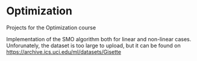 # Optimization
Projects for the Optimization course

Implementation of the SMO algorithm both for linear and non-linear cases.
Unforunately, the dataset is too large to upload, but it can be found on
https://archive.ics.uci.edu/ml/datasets/Gisette
